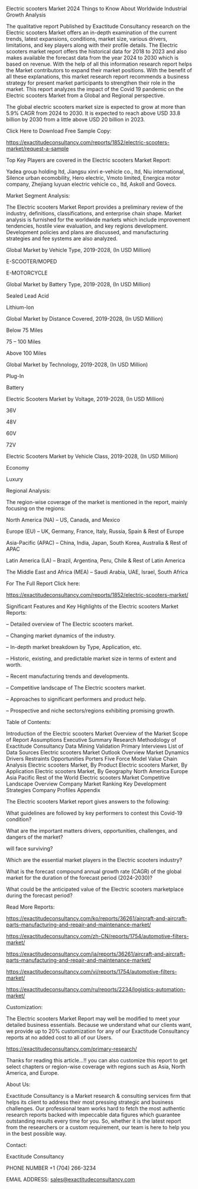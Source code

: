 Electric scooters Market 2024 Things to Know About Worldwide Industrial Growth Analysis

The qualitative report Published by Exactitude Consultancy research on the Electric scooters Market offers an in-depth examination of the current trends, latest expansions, conditions, market size, various drivers, limitations, and key players along with their profile details. The Electric scooters market report offers the historical data for 2018 to 2023 and also makes available the forecast data from the year 2024 to 2030 which is based on revenue. With the help of all this information research report helps the Market contributors to expand their market positions. With the benefit of all these explanations, this market research report recommends a business strategy for present market participants to strengthen their role in the market. This report analyzes the impact of the Covid 19 pandemic on the Electric scooters Market from a Global and Regional perspective.

The global electric scooters market size is expected to grow at more than 5.9% CAGR from 2024 to 2030. It is expected to reach above USD 33.8 billion by 2030 from a little above USD 20 billion in 2023.

Click Here to Download Free Sample Copy:

https://exactitudeconsultancy.com/reports/1852/electric-scooters-market/request-a-sample

Top Key Players are covered in the Electric scooters Market Report:

Yadea group holding ltd, Jiangsu xinri e-vehicle co., ltd, Niu international, Silence urban ecomobility, Hero electric, Vmoto limited, Energica motor company, Zhejiang luyuan electric vehicle co., ltd, Askoll and Govecs.

Market Segment Analysis:

The Electric scooters Market Report provides a preliminary review of the industry, definitions, classifications, and enterprise chain shape. Market analysis is furnished for the worldwide markets which include improvement tendencies, hostile view evaluation, and key regions development. Development policies and plans are discussed, and manufacturing strategies and fee systems are also analyzed.

Global Market by Vehicle Type, 2019-2028, (In USD Million)

E-SCOOTER/MOPED

E-MOTORCYCLE

Global Market by Battery Type, 2019-2028, (In USD Million)

Sealed Lead Acid

Lithium-Ion

Global Market by Distance Covered, 2019-2028, (In USD Million)

Below 75 Miles

75 – 100 Miles

Above 100 Miles

Global Market by Technology, 2019-2028, (In USD Million)

Plug-In

Battery

Electric Scooters Market by Voltage, 2019-2028, (In USD Million)

36V

48V

60V

72V

Electric Scooters Market by Vehicle Class, 2019-2028, (In USD Million)

Economy

Luxury

Regional Analysis:

The region-wise coverage of the market is mentioned in the report, mainly focusing on the regions:

North America (NA) – US, Canada, and Mexico

Europe (EU) – UK, Germany, France, Italy, Russia, Spain & Rest of Europe

Asia-Pacific (APAC) – China, India, Japan, South Korea, Australia & Rest of APAC

Latin America (LA) – Brazil, Argentina, Peru, Chile & Rest of Latin America

The Middle East and Africa (MEA) – Saudi Arabia, UAE, Israel, South Africa

For The Full Report Click here:

https://exactitudeconsultancy.com/reports/1852/electric-scooters-market/

Significant Features and Key Highlights of the Electric scooters Market Reports:

– Detailed overview of The Electric scooters market.

– Changing market dynamics of the industry.

– In-depth market breakdown by Type, Application, etc.

– Historic, existing, and predictable market size in terms of extent and worth.

– Recent manufacturing trends and developments.

– Competitive landscape of The Electric scooters market.

– Approaches to significant performers and product help.

– Prospective and niche sectors/regions exhibiting promising growth.

Table of Contents:

Introduction of the Electric scooters Market
Overview of the Market
Scope of Report
Assumptions
Executive Summary
Research Methodology of Exactitude Consultancy
Data Mining
Validation
Primary Interviews
List of Data Sources
Electric scooters Market Outlook
Overview
Market Dynamics
Drivers
Restraints
Opportunities
Porters Five Force Model
Value Chain Analysis
Electric scooters Market, By Product
Electric scooters Market, By Application
Electric scooters Market, By Geography
North America
Europe
Asia Pacific
Rest of the World
Electric scooters Market Competitive Landscape
Overview
Company Market Ranking
Key Development Strategies
Company Profiles
Appendix

The Electric scooters Market report gives answers to the following:

What guidelines are followed by key performers to contest this Covid-19 condition?

What are the important matters drivers, opportunities, challenges, and dangers of the market?

will face surviving?

Which are the essential market players in the Electric scooters industry?

What is the forecast compound annual growth rate (CAGR) of the global market for the duration of the forecast period (2024-2030)?

What could be the anticipated value of the Electric scooters marketplace during the forecast period?

Read More Reports:

https://exactitudeconsultancy.com/ko/reports/36261/aircraft-and-aircraft-parts-manufacturing-and-repair-and-maintenance-market/

https://exactitudeconsultancy.com/zh-CN/reports/1754/automotive-filters-market/

https://exactitudeconsultancy.com/ja/reports/36261/aircraft-and-aircraft-parts-manufacturing-and-repair-and-maintenance-market/

https://exactitudeconsultancy.com/vi/reports/1754/automotive-filters-market/

https://exactitudeconsultancy.com/ru/reports/2234/logistics-automation-market/

Customization:

The Electric scooters Market Report may well be modified to meet your detailed business essentials. Because we understand what our clients want, we provide up to 20% customization for any of our Exactitude Consultancy reports at no added cost to all of our Users.

https://exactitudeconsultancy.com/primary-research/

Thanks for reading this article...!! you can also customize this report to get select chapters or region-wise coverage with regions such as Asia, North America, and Europe.

About Us:

Exactitude Consultancy is a Market research & consulting services firm that helps its client to address their most pressing strategic and business challenges. Our professional team works hard to fetch the most authentic research reports backed with impeccable data figures which guarantee outstanding results every time for you. So, whether it is the latest report from the researchers or a custom requirement, our team is here to help you in the best possible way.

Contact:

Exactitude Consultancy

PHONE NUMBER +1 (704) 266-3234

EMAIL ADDRESS: sales@exactitudeconsultancy.com  
